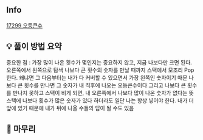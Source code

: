 ## Info
[17299 오등큰수](https://www.acmicpc.net/problem/17299)

## 💡 풀이 방법 요약
중요한 점 : 가장 많이 나온 횟수가 몇인지는 중요하지 않고, 지금 나보다만 크면 된다.
오른쪽에서 왼쪽으로 탐색
나보다 큰 횟수의 숫자를 만날 때까지 스택에서 모조리 Pop 한다. 왜냐면 그 다음부터는 내가 다 커버할 수 있으면서 가장 왼쪽인 숫자이기 때문
나보다 큰 횟수를 만나면 그 숫자가 내 직후에 나오는 오등큰수이다
그리고 나보다 큰 횟수를 만나지 못하고 스택이 비게 되면, 내 오른쪽에서 나보다 많이 나온 숫자가 없다는 뜻
스택에 나보다 횟수가 많은 숫자가 있다 하더라도 일단 나는 항상 넣어야 한다. 내가 더 앞에 있기 때문에 내가 뒤에 나올 수들의 답이 될 수도 있음

## 🙂 마무리